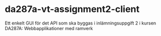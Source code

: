 # da287a-vt-assignment2-client
Ett enkelt GUI för det API som ska byggas i inlämningsuppgift 2 i kursen DA287A: Webbapplikationer med ramverk
